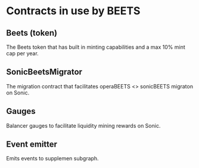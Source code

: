 # Contracts in use by BEETS

## Beets (token)

The Beets token that has built in minting capabilities and a max 10% mint cap per year.

## SonicBeetsMigrator

The migration contract that facilitates operaBEETS <> sonicBEETS migraton on Sonic.

## Gauges

Balancer gauges to facilitate liquidity mining rewards on Sonic.

## Event emitter

Emits events to supplemen subgraph.
